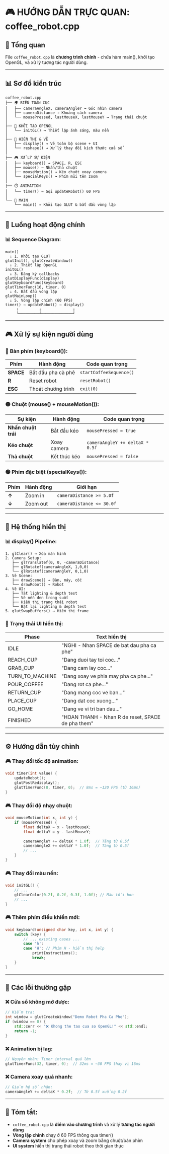# 🎮 HƯỚNG DẪN TRỰC QUAN: coffee_robot.cpp

## 🎯 Tổng quan
File `coffee_robot.cpp` là **chương trình chính** - chứa hàm main(), khởi tạo OpenGL, và xử lý tương tác người dùng.

---

## 📊 Sơ đồ kiến trúc

```
coffee_robot.cpp
├── 🌍 BIẾN TOÀN CỤC
│   ├── cameraAngleX, cameraAngleY → Góc nhìn camera
│   ├── cameraDistance → Khoảng cách camera
│   └── mousePressed, lastMouseX, lastMouseY → Trạng thái chuột
│
├── 🔧 KHỞI TẠO OPENGL
│   └── initGL() → Thiết lập ánh sáng, màu nền
│
├── 🎨 HIỂN THỊ & VẼ
│   ├── display() → Vẽ toàn bộ scene + UI
│   └── reshape() → Xử lý thay đổi kích thước cửa sổ
│
├── 🎮 XỬ LÝ SỰ KIỆN
│   ├── keyboard() → SPACE, R, ESC
│   ├── mouse() → Nhấn/thả chuột
│   ├── mouseMotion() → Kéo chuột xoay camera
│   └── specialKeys() → Phím mũi tên zoom
│
├── ⏱️ ANIMATION
│   └── timer() → Gọi updateRobot() 60 FPS
│
└── 🚀 MAIN
    └── main() → Khởi tạo GLUT & bắt đầu vòng lặp
```

---

## 🔧 Luồng hoạt động chính

### 📊 **Sequence Diagram:**
```
main()
  ↓ 1. Khởi tạo GLUT
glutInit(), glutCreateWindow()
  ↓ 2. Thiết lập OpenGL
initGL()
  ↓ 3. Đăng ký callbacks
glutDisplayFunc(display)
glutKeyboardFunc(keyboard)
glutTimerFunc(16, timer, 0)
  ↓ 4. Bắt đầu vòng lặp
glutMainLoop()
  ↓ 5. Vòng lặp chính (60 FPS)
timer() → updateRobot() → display()
     ↑         ↓              ↓
     └─────────┴──────────────┘
```

---

## 🎮 Xử lý sự kiện người dùng

### 🔴 **Bàn phím (keyboard()):**

| Phím | Hành động | Code quan trọng |
|------|-----------|-----------------|
| **SPACE** | Bắt đầu pha cà phê | `startCoffeeSequence()` |
| **R** | Reset robot | `resetRobot()` |
| **ESC** | Thoát chương trình | `exit(0)` |

### 🟡 **Chuột (mouse() + mouseMotion()):**

| Sự kiện | Hành động | Code quan trọng |
|---------|-----------|-----------------|
| **Nhấn chuột trái** | Bắt đầu kéo | `mousePressed = true` |
| **Kéo chuột** | Xoay camera | `cameraAngleY += deltaX * 0.5f` |
| **Thả chuột** | Kết thúc kéo | `mousePressed = false` |

### 🟢 **Phím đặc biệt (specialKeys()):**

| Phím | Hành động | Giới hạn |
|------|-----------|----------|
| **↑** | Zoom in | `cameraDistance >= 5.0f` |
| **↓** | Zoom out | `cameraDistance <= 30.0f` |

---

## 🎨 Hệ thống hiển thị

### 📊 **display() Pipeline:**
```
1. glClear() → Xóa màn hình
2. Camera Setup:
   ├── glTranslatef(0, 0, -cameraDistance)
   ├── glRotatef(cameraAngleX, 1,0,0)
   └── glRotatef(cameraAngleY, 0,1,0)
3. Vẽ Scene:
   ├── drawScene() → Bàn, máy, cốc
   └── drawRobot() → Robot
4. Vẽ UI:
   ├── Tắt lighting & depth test
   ├── Vẽ nền đen trong suốt
   ├── Hiển thị trạng thái robot
   └── Bật lại lighting & depth test
5. glutSwapBuffers() → Hiển thị frame
```

### 🔴 **Trạng thái UI hiển thị:**

| Phase | Text hiển thị |
|-------|---------------|
| IDLE | "NGHI - Nhan SPACE de bat dau pha ca phe" |
| REACH_CUP | "Dang duoi tay toi coc..." |
| GRAB_CUP | "Dang cam lay coc..." |
| TURN_TO_MACHINE | "Dang xoay ve phia may pha ca phe..." |
| POUR_COFFEE | "Dang rot ca phe..." |
| RETURN_CUP | "Dang mang coc ve ban..." |
| PLACE_CUP | "Dang dat coc xuong..." |
| GO_HOME | "Dang ve vi tri ban dau..." |
| FINISHED | "HOAN THANH - Nhan R de reset, SPACE de pha them" |

---

## ⚙️ Hướng dẫn tùy chỉnh

### 🎮 **Thay đổi tốc độ animation:**
```cpp
void timer(int value) {
    updateRobot();
    glutPostRedisplay();
    glutTimerFunc(8, timer, 0);  // 8ms = ~120 FPS (từ 16ms)
}
```

### 🎮 **Thay đổi độ nhạy chuột:**
```cpp
void mouseMotion(int x, int y) {
    if (mousePressed) {
        float deltaX = x - lastMouseX;
        float deltaY = y - lastMouseY;
        
        cameraAngleY += deltaX * 1.0f;  // Tăng từ 0.5f
        cameraAngleX += deltaY * 1.0f;  // Tăng từ 0.5f
        // ...
    }
}
```

### 🎮 **Thay đổi màu nền:**
```cpp
void initGL() {
    // ...
    glClearColor(0.2f, 0.2f, 0.3f, 1.0f); // Màu tối hơn
    // ...
}
```

### 🎮 **Thêm phím điều khiển mới:**
```cpp
void keyboard(unsigned char key, int x, int y) {
    switch (key) {
        // ... existing cases ...
        case 'h':
        case 'H': // Phím H - hiển thị help
            printInstructions();
            break;
    }
}
```

---

## 🐛 Các lỗi thường gặp

### ❌ **Cửa sổ không mở được:**
```cpp
// Kiểm tra:
int window = glutCreateWindow("Demo Robot Pha Ca Phe");
if (window == 0) {
    std::cerr << "❌ Khong the tao cua so OpenGL!" << std::endl;
    return -1;
}
```

### ❌ **Animation bị lag:**
```cpp
// Nguyên nhân: Timer interval quá lớn
glutTimerFunc(32, timer, 0);  // 32ms = ~30 FPS thay vì 16ms
```

### ❌ **Camera xoay quá nhanh:**
```cpp
// Giảm hệ số nhân:
cameraAngleY += deltaX * 0.2f;  // Từ 0.5f xuống 0.2f
```

---

## 🎯 **Tóm tắt:**
- `coffee_robot.cpp` là **điểm vào chương trình** và xử lý **tương tác người dùng**
- **Vòng lặp chính** chạy ở 60 FPS thông qua timer()
- **Camera system** cho phép xoay và zoom bằng chuột/bàn phím
- **UI system** hiển thị trạng thái robot theo thời gian thực 